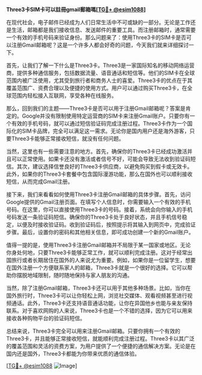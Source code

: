 **Three3卡SIM卡可以註冊gmail郵箱嗎[[TG💪+ @esim1088](https://t.me/s/esim1088)]**

在现代社会，电子邮件已经成为人们日常生活中不可或缺的一部分。无论是工作还是生活，邮箱都是我们接收信息、发送邮件的重要工具。而注册邮箱时，通常需要一个有效的手机号码来验证身份。那么问题来了：使用Three3卡的SIM卡是否可以注册Gmail邮箱呢？这是一个许多人都会好奇的问题，今天我们就来详细探讨一下。

首先，让我们了解一下什么是Three3卡。Three3是一家国际知名的移动网络运营商，提供多种通信服务，包括数据流量、语音通话和短信等。他们的SIM卡在全球范围内被广泛使用，尤其受到旅行者和商务人士的喜爱。Three3卡的优点在于其覆盖范围广、资费合理以及便捷的使用方式。用户可以通过购买Three3卡，在全球范围内轻松接入互联网，享受各种在线服务。

那么，回到我们的主题——Three3卡是否可以用于注册Gmail邮箱呢？答案是肯定的。Google并没有限制使用特定运营商的SIM卡来注册Gmail账户。只要你有一个有效的手机号码，就可以通过短信验证码完成注册过程。Three3卡作为一个国际化的SIM卡品牌，完全可以满足这一需求。无论你是国内用户还是海外游客，只要Three3卡能够正常接收短信，就没有任何问题。

当然，这里也有一些需要注意的地方。首先，确保你的Three3卡已经成功激活并且可以正常使用。如果卡还没有激活或者信号不好，可能会导致无法收到验证码短信。其次，建议选择信誉良好的Three3卡供应商，以避免购买到假卡或无效卡。此外，如果你的Three3卡套餐中包含国际漫游功能，那么在国外也可以顺利接收短信，从而完成Gmail注册。

接下来，我们来看看如何使用Three3卡注册Gmail邮箱的具体步骤。首先，访问Google提供的Gmail注册页面。在填写个人信息时，你需要输入一个有效的手机号码。在这里，你可以直接使用Three3卡的号码。接着，系统会向你输入的手机号码发送一条验证码短信。确保你的Three3卡处于良好状态，并且手机信号稳定，以便及时接收验证码。收到验证码后，按照提示将其输入到网页中，完成验证步骤。最后，设置你的密码和其他相关信息，即可成功创建一个新的Gmail账户。

值得一提的是，使用Three3卡注册Gmail邮箱并不局限于某一国家或地区。无论你身处何地，只要Three3卡能够正常工作，就可以顺利完成注册。这对于经常出国旅行或者长期居住在国外的人来说尤为重要。例如，如果你是一位留学生，想要在国外注册一个方便联系家人的邮箱，Three3卡就是一个很好的选择。它可以帮助你摆脱地域限制，随时随地保持与家人朋友的沟通。

当然，除了注册Gmail邮箱，Three3卡还可以用于其他多种场景。比如，当你在国外旅行时，Three3卡可以让你轻松上网，浏览社交媒体、观看视频甚至进行视频通话。此外，Three3卡还支持语音通话功能，让你在异国他乡也能与亲友保持联系。对于喜欢网购的人来说，Three3卡也是一个不错的选择，因为它可以用来接收各种购物平台的验证码短信。

总结来说，Three3卡完全可以用来注册Gmail邮箱。只要你拥有一个有效的Three3卡，并且能够正常接收短信，就能顺利完成注册过程。Three3卡以其广泛的覆盖范围和灵活的资费方案，为用户提供了一个便捷的通信解决方案。无论是在国内还是国外，Three3卡都能为你带来优质的通信体验。

[[TG💪+ @esim1088](https://t.me/s/esim1088) ![Image](https://i.postimg.cc/4NQfJmqS/Snipaste-2025-05-13-00-14-12.png)]